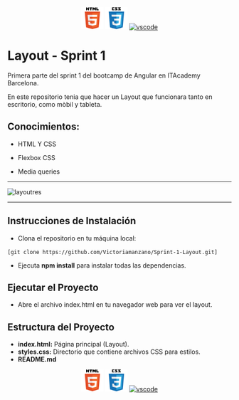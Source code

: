 
 <p align="center"><a href="#" target="_blank" rel="noreferrer"><img src="https://raw.githubusercontent.com/devicons/devicon/master/icons/html5/html5-original-wordmark.svg" alt="html5" width="50" height="50"/></a>
<a href="#" target="_blank" rel="noreferrer"><img src="https://raw.githubusercontent.com/devicons/devicon/master/icons/css3/css3-original-wordmark.svg" alt="css3" width="50" height="50"/></a>
<a href="#" target="_blank" rel="noreferrer"><img src="https://www.vectorlogo.zone/logos/visualstudio_code/visualstudio_code-icon.svg" alt="vscode" width="40" height="40"/></a>
   
# Layout - Sprint 1 
Primera parte del sprint 1 del bootcamp de Angular en ITAcademy Barcelona.

En este repositorio tenia que hacer un Layout que funcionara tanto en escritorio, como mòbil y tableta.

## Conocimientos:
- HTML Y CSS

- Flexbox CSS

- Media queries 



<hr>

![layoutres](https://github.com/Victoriamanzano/Sprint-1-Layout/assets/141257786/9dc5b206-c646-4944-9937-03234c45de09)

<hr>


## Instrucciones de Instalación

- Clona el repositorio en tu máquina local:
```
[git clone https://github.com/Victoriamanzano/Sprint-1-Layout.git] 
````
- Ejecuta **npm install** para instalar todas las dependencias.
  
## Ejecutar el Proyecto
- Abre el archivo index.html en tu navegador web para ver el layout.
  
## Estructura del Proyecto
- **index.html:** Página principal (Layout).
- **styles.css:** Directorio que contiene archivos CSS para estilos.
- **README.md**

<p align="center"><a href="#" target="_blank" rel="noreferrer"><img src="https://raw.githubusercontent.com/devicons/devicon/master/icons/html5/html5-original-wordmark.svg" alt="html5" width="50" height="50"/></a>
<a href="#" target="_blank" rel="noreferrer"><img src="https://raw.githubusercontent.com/devicons/devicon/master/icons/css3/css3-original-wordmark.svg" alt="css3" width="50" height="50"/></a>
<a href="#" target="_blank" rel="noreferrer"><img src="https://www.vectorlogo.zone/logos/visualstudio_code/visualstudio_code-icon.svg" alt="vscode" width="40" height="40"/></a>
